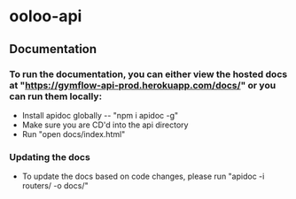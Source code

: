 # ooloo-api

## Documentation
### To run the documentation, you can either view the hosted docs at "https://gymflow-api-prod.herokuapp.com/docs/" or you can run them locally:
- Install apidoc globally -- "npm i apidoc -g"
- Make sure you are CD'd into the api directory
- Run "open docs/index.html"

### Updating the docs
- To update the docs based on code changes, please run "apidoc -i routers/ -o docs/"